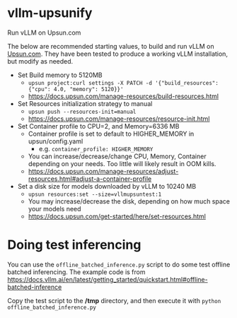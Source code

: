 # vllm-upsunify
Run vLLM on Upsun.com

The below are recommended starting values, to build and run vLLM on [Upsun.com](https://upsun.com). They have been tested to produce a working vLLM installation, but modify as needed.
- Set Build memory to 5120MB
  - `upsun project:curl settings -X PATCH -d '{"build_resources": {"cpu": 4.0, "memory": 5120}}'`
  - https://docs.upsun.com/manage-resources/build-resources.html
- Set Resources initialization strategy to manual
  - `upsun push --resources-init=manual`
  - https://docs.upsun.com/manage-resources/resource-init.html
- Set Container profile to CPU=2, and Memory=6336 MB
  - Container profile is set to default to HIGHER_MEMORY in upsun/config.yaml
    - e.g. `container_profile: HIGHER_MEMORY`
  - You can increase/decrease/change CPU, Memory, Container depending on your needs. Too little will likely result in OOM kills.
  - https://docs.upsun.com/manage-resources/adjust-resources.html#adjust-a-container-profile
- Set a disk size for models downloaded by vLLM to 10240 MB
  - `upsun resources:set --size=vllmupsuntest:1`
  - You may increase/decrease the disk, depending on how much space your models need
  - https://docs.upsun.com/get-started/here/set-resources.html

# Doing test inferencing
You can use the `offline_batched_inference.py` script to do some test offline batched inferencing. The example code is from https://docs.vllm.ai/en/latest/getting_started/quickstart.html#offline-batched-inference

Copy the test script to the **/tmp** directory, and then execute it with 
`python offline_batched_inference.py`


